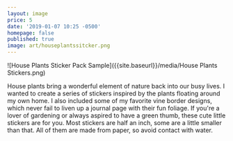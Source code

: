 ```yaml
---
layout: image
price: 5
date: '2019-01-07 10:25 -0500'
homepage: false
published: true
image: art/houseplantssitcker.png
---
```

![House Plants Sticker Pack Sample]({{site.baseurl}}/media/House Plants Stickers.png)

House plants bring a wonderful element of nature back into our busy lives. I wanted to create a series of stickers inspired by the plants floating around my own home. I also included some of my favorite vine border designs, which never fail to liven up a journal page with their fun foliage. If you're a lover of gardening or always aspired to have a green thumb, these cute little stickers are for you. Most stickers are half an inch, some are a little smaller than that. All of them are made from paper, so avoid contact with water.
